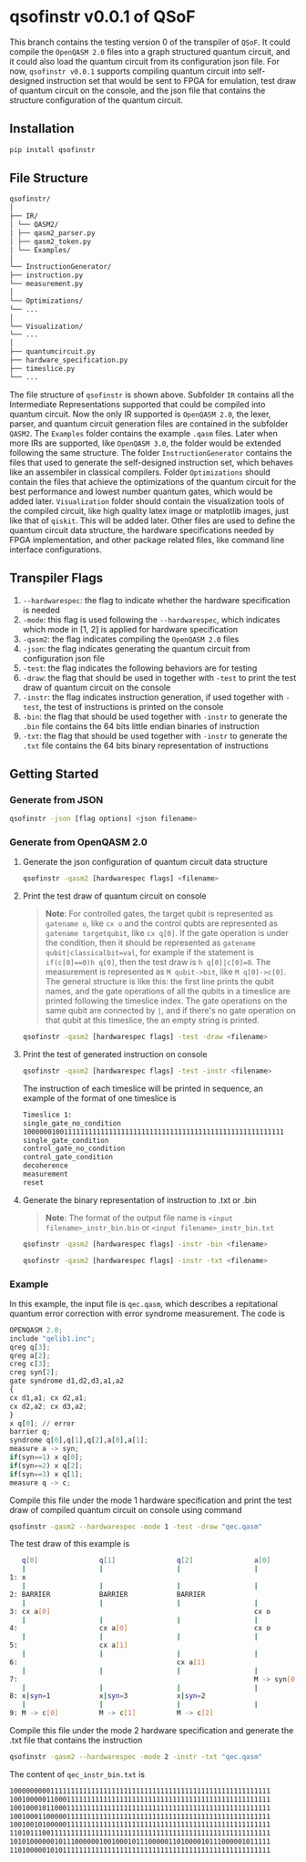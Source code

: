 # qsofinstr v0.0.1 of QSoF
This branch contains the testing version 0 of the transpiler of `QSoF`. It could compile the `OpenQASM 2.0` files into a graph structured quantum circuit, and it could also load the quantum circuit from its configuration json file. For now, `qsofinstr v0.0.1` supports compiling quantum circuit into self-designed instruction set that would be sent to FPGA for emulation, test draw of quantum circuit on the console, and the json file that contains the structure configuration of the quantum circuit. 

## Installation
  ```bash
  pip install qsofinstr
  ```
## File Structure
  ```bash
qsofinstr/
│
├── IR/
│ └── QASM2/
│ ├── qasm2_parser.py
│ ├── qasm2_token.py
│ └── Examples/
│
└── InstructionGenerator/
├── instruction.py
└── measurement.py
│
└── Optimizations/
└── ...
│
└── Visualization/
└── ...
│
├── quantumcircuit.py
├── hardware_specification.py
├── timeslice.py
└── ...
  ```
The file structure of `qsofinstr` is shown above. Subfolder `IR` contains all the Intermediate Representations supported that could be compiled into quantum circuit. Now the only IR supported is `OpenQASM 2.0`, the lexer, parser, and quantum circuit generation files are contained in the subfolder `QASM2`. The `Examples` folder contains the example `.qasm` files. Later when more IRs are supported, like `OpenQASM 3.0`, the folder would be extended following the same structure. The folder `InstructionGenerator` contains the files that used to generate the self-designed instruction set, which behaves like an assembiler in classical compilers. Folder `Optimizations` should contain the files that achieve the optimizations of the quantum circuit for the best performance and lowest number quantum gates, which would be added later. `Visualization` folder should contain the visualization tools of the compiled circuit, like high quality latex image or matplotlib images, just like that of `qiskit`. This will be added later. Other files are used to define the quantum circuit data structure, the hardware specifications needed by FPGA implementation, and other package related files, like command line interface configurations. 
## Transpiler Flags
1. `--hardwarespec`: the flag to indicate whether the hardware specification is needed
2. `-mode`: this flag is used following the `--hardwarespec`, which indicates which mode in [1, 2] is applied for hardware specification
3. `-qasm2`: the flag indicates compiling the `OpenQASM 2.0` files
4. `-json`: the flag indicates generating the quantum circuit from configuration json file
5. `-test`: the flag indicates the following behaviors are for testing
6. `-draw`: the flag that should be used in together with `-test` to print the test draw of quantum circuit on the console
7. `-instr`: the flag indicates instruction generation, if used together with `-test`, the test of instructions is printed on the console
8. `-bin`: the flag that should be used together with `-instr` to generate the `.bin` file contains the 64 bits little endian binaries of instruction
9. `-txt`: the flag that should be used together with `-instr` to generate the `.txt` file contains the 64 bits binary representation of instructions
## Getting Started
### Generate from JSON
  ```bash
  qsofinstr -json [flag options] <json filename>
  ```
### Generate from OpenQASM 2.0
1. Generate the json configuration of quantum circuit data structure
   ```bash
   qsofinstr -qasm2 [hardwarespec flags] <filename>
   ```
2. Print the test draw of quantum circuit on console
   >**Note**: For controlled gates, the target qubit is represented as `gatename o`, like `cx o` and the control qubts are represented as `gatename targetqubit`, like `cx q[0]`. If the gate operation is under the               condition, then it should be represented as `gatename qubit|classicalbit=val`, for example if the statement is `if(c[0]==0)h q[0]`, then the test draw is `h q[0]|c[0]=0`. The measurement is                        represented as `M qubit->bit`, like `M q[0]->c[0]`. The general structure is like this: the first line prints the qubit names, and the gate operations of all the qubits in a timeslice are printed                  following the timeslice index. The gate operations on the same qubit are connected by `|`, and if there's no gate operation on that qubit at this timeslice, the an empty string is printed.
    ```bash
    qsofinstr -qasm2 [hardwarespec flags] -test -draw <filename>
    ```
3. Print the test of generated instruction on console
   ```bash
   qsofinstr -qasm2 [hardwarespec flags] -test -instr <filename>
   ```
   The instruction of each timeslice will be printed in sequence, an example of the format of one timeslice is
   ```bash
   Timeslice 1:
   single_gate_no_condition
   1000000100111111111111111111111111111111111111111111111111111111
   single_gate_condition
   control_gate_no_condition
   control_gate_condition
   decoherence
   measurement
   reset
   ```
4. Generate the binary representation of instruction to .txt or .bin
   >**Note**: The format of the output file name is `<input filename>_instr_bin.bin` or `<input filename>_instr_bin.txt`
   ```bash
   qsofinstr -qasm2 [hardwarespec flags] -instr -bin <filename>
   ```
   ```bash
   qsofinstr -qasm2 [hardwarespec flags] -instr -txt <filename>
   ```
### Example
In this example, the input file is `qec.qasm`, which describes a repitational quantum error correction with error syndrome measurement. The code is
```python
OPENQASM 2.0;
include "qelib1.inc";
qreg q[3];
qreg a[2];
creg c[3];
creg syn[2];
gate syndrome d1,d2,d3,a1,a2
{
cx d1,a1; cx d2,a1;
cx d2,a2; cx d3,a2;
}
x q[0]; // error
barrier q;
syndrome q[0],q[1],q[2],a[0],a[1];
measure a -> syn;
if(syn==1) x q[0];
if(syn==2) x q[2];
if(syn==3) x q[1];
measure q -> c;
```
Compile this file under the mode 1 hardware specification and print the test draw of compiled quantum circuit on console using command
```bash
qsofinstr -qasm2 --hardwarespec -mode 1 -test -draw "qec.qasm"
```
The test draw of this example is 
```bash
   q[0]               q[1]               q[2]               a[0]               a[1]
   |                  |                  |                  |                  |
1: x
   |                  |                  |                  |                  |
2: BARRIER            BARRIER            BARRIER
   |                  |                  |                  |                  |
3: cx a[0]                                                  cx o
   |                  |                  |                  |                  |
4:                    cx a[0]                               cx o
   |                  |                  |                  |                  |
5:                    cx a[1]                                                  cx o
   |                  |                  |                  |                  |
6:                                       cx a[1]                               cx o
   |                  |                  |                  |                  |
7:                                                          M -> syn[0]        M -> syn[1]
   |                  |                  |                  |                  |
8: x|syn=1            x|syn=3            x|syn=2
   |                  |                  |                  |                  |
9: M -> c[0]          M -> c[1]          M -> c[2]
```
Compile this file under the mode 2 hardware specification and generate the .txt file that contains the instruction
```bash
qsofinstr -qasm2 --hardwarespec -mode 2 -instr -txt "qec.qasm"
```
The content of `qec_instr_bin.txt` is
```bash
1000000000111111111111111111111111111111111111111111111111111111
1001000001100011111111111111111111111111111111111111111111111111
1001000101100011111111111111111111111111111111111111111111111111
1001000110000011111111111111111111111111111111111111111111111111
1001001010000011111111111111111111111111111111111111111111111111
1101011100111111111111111111111111111111111111111111111111111111
1010100000010111000000100100010111000001101000010111000001011111
1101000001010111111111111111111111111111111111111111111111111111
```